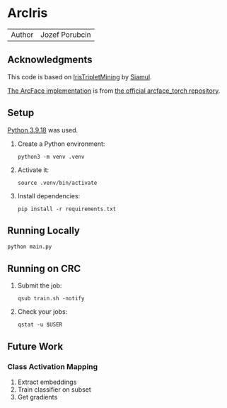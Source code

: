 # ArcIris
|||
-|-
Author | Jozef Porubcin

## Acknowledgments
This code is based on [IrisTripletMining](https://github.com/Siamul/IrisTripletMining) by [Siamul](https://github.com/Siamul).

[The ArcFace implementation](arcface_torch/losses.py) is from [the official arcface_torch repository](https://github.com/deepinsight/insightface/tree/master/recognition/arcface_torch).

## Setup
[Python 3.9.18](https://www.python.org/downloads/release/python-3918/) was used.

1. Create a Python environment:
   ```
   python3 -m venv .venv
   ```
1. Activate it:
   ```
   source .venv/bin/activate
   ```
1. Install dependencies:
   ```
   pip install -r requirements.txt
   ```

## Running Locally
```
python main.py
```

## Running on CRC
1. Submit the job:
   ```
   qsub train.sh -notify
   ```
1. Check your jobs:
   ```
   qstat -u $USER
   ```

## Future Work
### Class Activation Mapping
1. Extract embeddings
1. Train classifier on subset
1. Get gradients